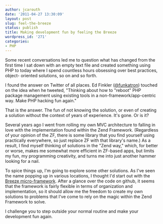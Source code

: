 ```yaml
---
author: jcarouth
date: '2011-04-27 13:30:09'
layout: post
slug: feel-the-breeze
status: publish
title: Making development fun by feeling the Breeze
wordpress_id: '271'
categories:
- PHP
---
```


Some recent conversations led me to question what has changed from the first
time I sat down with an empty text file and created something using PHP to
today where I spend countless hours obsessing over best practices, object-
oriented solutions, so on and so forth.

I found the answer on Twitter of all places. Ed Finkler
([@funkatron](http://twitter.com/#!/funkatron)) touched on the idea when he
tweeted, "Thinking about how to "reboot" PHP package management using existing
tools in a non-framework/app-centric way. Make PHP hacking fun again."

That is the answer. The fun of not knowing the solution, or even of creating a
solution without the context of years of experience. It's gone. Or is it?

Several years ago I went from rolling my own MVC architecture to falling in
love with the implementation found within the Zend Framework. (Regardless of
your opinion of the ZF, there is some library that you find yourself using
practically everywhere, so just replace ZF with that library's name.) As a
result, I find myself thinking of solutions in the "Zend way," which, for
better or worse, makes me somewhat more efficient in ZF-based apps, but limits
my fun, my programming creativity, and turns me into just another hammer
looking for a nail.

To spice things up, I'm going to explore some other solutions. As I've seen
the name popping up in various locations, I thought I'd start out with the
[Breeze micro-framework](https://github.com/whatthejeff/breeze). After a
glance over the code on github, it seems that the framework is fairly flexible
in terms of organization and implementation, so it should allow me the freedom
to create my own solutions to problems that I've come to rely on the magic
within the Zend Framework to solve.

I challenge you to step outside your normal routine and make your development
fun again.

